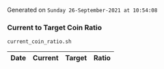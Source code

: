 Generated on `Sunday 26-September-2021 at 10:54:08`

### Current to Target Coin Ratio
`current_coin_ratio.sh`

Date|Current|Target|Ratio
---|---|---|---
